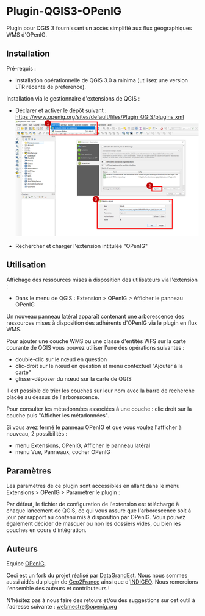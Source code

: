 Plugin-QGIS3-OPenIG
=======================

Plugin pour QGIS 3 fournissant un accès simplifié aux flux géographiques WMS d'OPenIG.


Installation
-------
Pré-requis :
* Installation opérationnelle de QGIS 3.0 a minima (utilisez une version LTR récente de préférence).

Installation via le gestionnaire d'extensions de QGIS :
* Déclarer et activer le dépôt suivant : https://www.openig.org/sites/default/files/Plugin_QGIS/plugins.xml
![alt text](/openig/images/ajout_depot_qgis.PNG)

* Rechercher et charger l'extension intitulée "OPenIG"


Utilisation
-------
Affichage des ressources mises à disposition des utilisateurs via l'extension :
* Dans le menu de QGIS : Extension > OPenIG > Afficher le panneau OPenIG

Un nouveau panneau latéral apparaît contenant une arborescence des ressources mises à disposition des adhérents d'OPenIG via le plugin en flux WMS.   

Pour ajouter une couche WMS ou une classe d'entités WFS sur la carte courante de QGIS vous pouvez utiliser l'une des opérations suivantes :
* double-clic sur le nœud en question
* clic-droit sur le nœud en question et menu contextuel "Ajouter à la carte"
* glisser-déposer du nœud sur la carte de QGIS

Il est possible de trier les couches sur leur nom avec la barre de recherche placée au dessus de l'arborescence.

Pour consulter les métadonnées associées à une couche : clic droit sur la couche puis "Afficher les métadonnées".

Si vous avez fermé le panneau OPenIG et que vous voulez l'afficher à nouveau, 2 possibilités :

* menu Extensions, OPenIG, Afficher le panneau latéral
* menu Vue, Panneaux, cocher OPenIG

Paramètres
-------
Les paramètres de ce plugin sont accessibles en allant dans le menu Extensions > OPenIG > Paramétrer le plugin :

Par défaut, le fichier de configuration de l'extension est téléchargé à chaque lancement de QGIS, ce qui vous assure que l'arborescence soit à jour par rapport au contenu mis à disposition par OPenIG. Vous pouvez également décider de masquer ou non les dossiers vides, ou bien les couches en cours d'intégration.

Auteurs
-------
Equipe [OPenIG](https://www.openig.org/).

Ceci est un fork du projet réalisé par [DataGrandEst](https://github.com/geograndest/qgis-plugin). Nous nous sommes aussi aidés du plugin de [Geo2France](https://github.com/geo2france/idg-qgis3-plugin/blob/main/README.md) ainsi que d'[INDIGEO](https://gitlab.in2p3.fr/letg/indigeo-for-qgis). Nous remercions l'ensemble des auteurs et contributeurs !

N'hésitez pas à nous faire des retours et/ou des suggestions sur cet outil à l'adresse suivante : webmestre@openig.org

